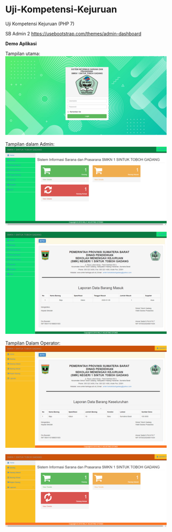 # Uji-Kompetensi-Kejuruan
Uji Kompetensi Kejuruan (PHP 7)

SB Admin 2
https://usebootstrap.com/themes/admin-dashboard

**Demo Aplikasi**

Tampilan utama:
![pictures](img/1.png)
<br/>
<br/>
Tampilan dalam Admin:
![pictures](img/2.png)
<br/>
<br/>
![pictures](img/3.png)
<br/>
<br/>
Tampilan Dalam Operator:
![pictures](img/5.png)
<br/>
<br/>
![pictures](img/6.png)
<br/>

